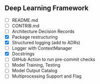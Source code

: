 ## Deep Learning Framework

- [ ] README.md
- [ ] CONTRIB.md
- [ ] Architecture Decision Records
- [X] Package restructuring
- [X] Structured logging (add to ADRs)
- [ ] Logger with ContextManager
- [X] Docstrings
- [ ] GitHub Action to run pre-commit checks
- [ ] Model Training, Testing
- [ ] Model Output Catalog
- [ ] Multiprocessing Support and Flag
